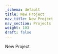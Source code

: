 ```yaml
---
_schema: default
title: New Project
nav_title: New Project
nav_section: Projects
weight: 103
draft: false
---
```

New Project